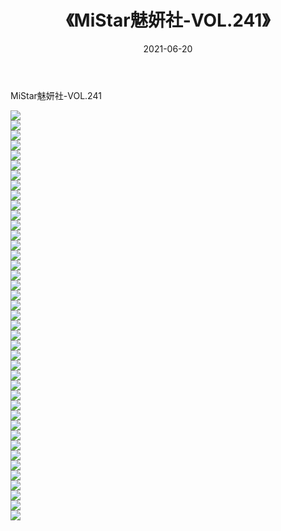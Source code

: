 ﻿---
layout: post
title:  《MiStar魅妍社-VOL.241》
date:   2021-06-20
img: http://img.660000.xyz/Sharelink/网络美图/2021/MiStar魅妍社-VOL.241/000.jpg
categories: [美女, 清纯, 唯美]
---

MiStar魅妍社-VOL.241

  ![](http://img.660000.xyz/Sharelink/网络美图/2021/MiStar魅妍社-VOL.241/001.jpg) <br> ![](http://img.660000.xyz/Sharelink/网络美图/2021/MiStar魅妍社-VOL.241/002.jpg) <br> ![](http://img.660000.xyz/Sharelink/网络美图/2021/MiStar魅妍社-VOL.241/003.jpg) <br> ![](http://img.660000.xyz/Sharelink/网络美图/2021/MiStar魅妍社-VOL.241/004.jpg) <br> ![](http://img.660000.xyz/Sharelink/网络美图/2021/MiStar魅妍社-VOL.241/005.jpg) <br> ![](http://img.660000.xyz/Sharelink/网络美图/2021/MiStar魅妍社-VOL.241/006.jpg) <br> ![](http://img.660000.xyz/Sharelink/网络美图/2021/MiStar魅妍社-VOL.241/007.jpg) <br> ![](http://img.660000.xyz/Sharelink/网络美图/2021/MiStar魅妍社-VOL.241/008.jpg) <br> ![](http://img.660000.xyz/Sharelink/网络美图/2021/MiStar魅妍社-VOL.241/009.jpg) <br> ![](http://img.660000.xyz/Sharelink/网络美图/2021/MiStar魅妍社-VOL.241/010.jpg) <br> ![](http://img.660000.xyz/Sharelink/网络美图/2021/MiStar魅妍社-VOL.241/011.jpg) <br> ![](http://img.660000.xyz/Sharelink/网络美图/2021/MiStar魅妍社-VOL.241/012.jpg) <br> ![](http://img.660000.xyz/Sharelink/网络美图/2021/MiStar魅妍社-VOL.241/013.jpg) <br> ![](http://img.660000.xyz/Sharelink/网络美图/2021/MiStar魅妍社-VOL.241/014.jpg) <br> ![](http://img.660000.xyz/Sharelink/网络美图/2021/MiStar魅妍社-VOL.241/015.jpg) <br> ![](http://img.660000.xyz/Sharelink/网络美图/2021/MiStar魅妍社-VOL.241/016.jpg) <br> ![](http://img.660000.xyz/Sharelink/网络美图/2021/MiStar魅妍社-VOL.241/017.jpg) <br> ![](http://img.660000.xyz/Sharelink/网络美图/2021/MiStar魅妍社-VOL.241/018.jpg) <br> ![](http://img.660000.xyz/Sharelink/网络美图/2021/MiStar魅妍社-VOL.241/019.jpg) <br> ![](http://img.660000.xyz/Sharelink/网络美图/2021/MiStar魅妍社-VOL.241/020.jpg) <br> ![](http://img.660000.xyz/Sharelink/网络美图/2021/MiStar魅妍社-VOL.241/021.jpg) <br> ![](http://img.660000.xyz/Sharelink/网络美图/2021/MiStar魅妍社-VOL.241/022.jpg) <br> ![](http://img.660000.xyz/Sharelink/网络美图/2021/MiStar魅妍社-VOL.241/023.jpg) <br> ![](http://img.660000.xyz/Sharelink/网络美图/2021/MiStar魅妍社-VOL.241/024.jpg) <br> ![](http://img.660000.xyz/Sharelink/网络美图/2021/MiStar魅妍社-VOL.241/025.jpg) <br> ![](http://img.660000.xyz/Sharelink/网络美图/2021/MiStar魅妍社-VOL.241/026.jpg) <br> ![](http://img.660000.xyz/Sharelink/网络美图/2021/MiStar魅妍社-VOL.241/027.jpg) <br> ![](http://img.660000.xyz/Sharelink/网络美图/2021/MiStar魅妍社-VOL.241/028.jpg) <br> ![](http://img.660000.xyz/Sharelink/网络美图/2021/MiStar魅妍社-VOL.241/029.jpg) <br> ![](http://img.660000.xyz/Sharelink/网络美图/2021/MiStar魅妍社-VOL.241/030.jpg) <br> ![](http://img.660000.xyz/Sharelink/网络美图/2021/MiStar魅妍社-VOL.241/031.jpg) <br> ![](http://img.660000.xyz/Sharelink/网络美图/2021/MiStar魅妍社-VOL.241/032.jpg) <br> ![](http://img.660000.xyz/Sharelink/网络美图/2021/MiStar魅妍社-VOL.241/033.jpg) <br> ![](http://img.660000.xyz/Sharelink/网络美图/2021/MiStar魅妍社-VOL.241/034.jpg) <br> ![](http://img.660000.xyz/Sharelink/网络美图/2021/MiStar魅妍社-VOL.241/035.jpg) <br> ![](http://img.660000.xyz/Sharelink/网络美图/2021/MiStar魅妍社-VOL.241/036.jpg) <br> ![](http://img.660000.xyz/Sharelink/网络美图/2021/MiStar魅妍社-VOL.241/037.jpg) <br> ![](http://img.660000.xyz/Sharelink/网络美图/2021/MiStar魅妍社-VOL.241/038.jpg) <br> ![](http://img.660000.xyz/Sharelink/网络美图/2021/MiStar魅妍社-VOL.241/039.jpg) <br> ![](http://img.660000.xyz/Sharelink/网络美图/2021/MiStar魅妍社-VOL.241/040.jpg) <br> ![](http://img.660000.xyz/Sharelink/网络美图/2021/MiStar魅妍社-VOL.241/041.jpg) <br>